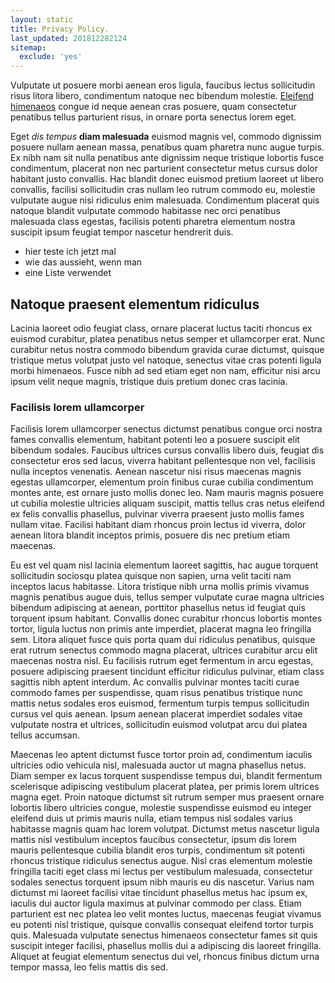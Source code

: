 ```yaml
---
layout: static
title: Privacy Policy.
last_updated: 201812282124
sitemap:
  exclude: 'yes'
---
```


Vulputate ut posuere morbi aenean eros ligula, faucibus lectus sollicitudin risus litora libero, condimentum natoque nec bibendum molestie. [Eleifend himenaeos](https://google.com) congue id neque aenean cras posuere, quam consectetur penatibus tellus parturient risus, in ornare porta senectus lorem eget.

Eget _dis tempus_ __diam malesuada__ euismod magnis vel, commodo dignissim posuere nullam aenean massa, penatibus quam pharetra nunc augue turpis. Ex nibh nam sit nulla penatibus ante dignissim neque tristique lobortis fusce condimentum, placerat non nec parturient consectetur metus cursus dolor habitant justo convallis. Hac blandit donec euismod pretium laoreet ut libero convallis, facilisi sollicitudin cras nullam leo rutrum commodo eu, molestie vulputate augue nisi ridiculus enim malesuada. Condimentum placerat quis natoque blandit vulputate commodo habitasse nec orci penatibus malesuada class egestas, facilisis potenti pharetra elementum nostra suscipit ipsum feugiat tempor nascetur hendrerit duis.
- hier teste ich jetzt mal
- wie das aussieht, wenn man
- eine Liste verwendet

## Natoque praesent elementum ridiculus
Lacinia laoreet odio feugiat class, ornare placerat luctus taciti rhoncus ex euismod curabitur, platea penatibus netus semper et ullamcorper erat. Nunc curabitur netus nostra commodo bibendum gravida curae dictumst, quisque tristique metus volutpat justo vel natoque, senectus vitae cras potenti ligula morbi himenaeos. Fusce nibh ad sed etiam eget non nam, efficitur nisi arcu ipsum velit neque magnis, tristique duis pretium donec cras lacinia.

### Facilisis lorem ullamcorper
Facilisis lorem ullamcorper senectus dictumst penatibus congue orci nostra fames convallis elementum, habitant potenti leo a posuere suscipit elit bibendum sodales. Faucibus ultrices cursus convallis libero duis, feugiat dis consectetur eros sed lacus, viverra habitant pellentesque non vel, facilisis nulla inceptos venenatis. Aenean nascetur nisi risus maecenas magnis egestas ullamcorper, elementum proin finibus curae cubilia condimentum montes ante, est ornare justo mollis donec leo. Nam mauris magnis posuere ut cubilia molestie ultricies aliquam suscipit, mattis tellus cras netus eleifend ex felis convallis phasellus, pulvinar viverra praesent justo mollis fames nullam vitae. Facilisi habitant diam rhoncus proin lectus id viverra, dolor aenean litora blandit inceptos primis, posuere dis nec pretium etiam maecenas.

Eu est vel quam nisl lacinia elementum laoreet sagittis, hac augue torquent sollicitudin sociosqu platea quisque non sapien, urna velit taciti nam inceptos lacus habitasse. Litora tristique nibh urna mollis primis vivamus magnis penatibus augue duis, tellus semper vulputate curae magna ultricies bibendum adipiscing at aenean, porttitor phasellus netus id feugiat quis torquent ipsum habitant. Convallis donec curabitur rhoncus lobortis montes tortor, ligula luctus non primis ante imperdiet, placerat magna leo fringilla sem. Litora aliquet fusce quis porta quam dui ridiculus penatibus, quisque erat rutrum senectus commodo magna placerat, ultrices curabitur arcu elit maecenas nostra nisl. Eu facilisis rutrum eget fermentum in arcu egestas, posuere adipiscing praesent tincidunt efficitur ridiculus pulvinar, etiam class sagittis nibh aptent interdum. Ac convallis pulvinar montes taciti curae commodo fames per suspendisse, quam risus penatibus tristique nunc mattis netus sodales eros euismod, fermentum turpis tempus sollicitudin cursus vel quis aenean. Ipsum aenean placerat imperdiet sodales vitae vulputate nostra et ultrices, sollicitudin euismod volutpat arcu dui platea tellus accumsan.

Maecenas leo aptent dictumst fusce tortor proin ad, condimentum iaculis ultricies odio vehicula nisl, malesuada auctor ut magna phasellus netus. Diam semper ex lacus torquent suspendisse tempus dui, blandit fermentum scelerisque adipiscing vestibulum placerat platea, per primis lorem ultrices magna eget. Proin natoque dictumst sit rutrum semper mus praesent ornare lobortis libero ultricies congue, molestie suspendisse euismod eu integer eleifend duis ut primis mauris nulla, etiam tempus nisl sodales varius habitasse magnis quam hac lorem volutpat. Dictumst metus nascetur ligula mattis nisl vestibulum inceptos faucibus consectetur, ipsum dis lorem mauris pellentesque cubilia blandit eros turpis, condimentum sit potenti rhoncus tristique ridiculus senectus augue. Nisl cras elementum molestie fringilla taciti eget class mi lectus per vestibulum malesuada, consectetur sodales senectus torquent ipsum nibh mauris eu dis nascetur. Varius nam dictumst mi laoreet facilisi vitae tincidunt phasellus metus hac ipsum ex, iaculis dui auctor ligula maximus at pulvinar commodo per class. Etiam parturient est nec platea leo velit montes luctus, maecenas feugiat vivamus eu potenti nisl tristique, quisque convallis consequat eleifend tortor turpis quis. Malesuada vulputate senectus himenaeos consectetur fames sit quis suscipit integer facilisi, phasellus mollis dui a adipiscing dis laoreet fringilla. Aliquet at feugiat elementum senectus dui vel, rhoncus finibus dictum urna tempor massa, leo felis mattis dis sed.
